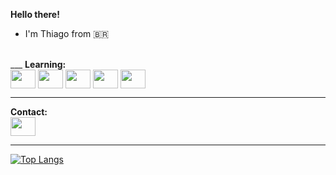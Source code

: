 <strong>Hello there!</strong>
- I'm Thiago from :brazil:
<br>
___
<strong>Learning:</strong>
 <br>
 <img align="center" src="https://cdn.jsdelivr.net/gh/devicons/devicon/icons/java/java-original-wordmark.svg" height="30" width="40"/> <img align="center" src="https://cdn.jsdelivr.net/gh/devicons/devicon/icons/python/python-original.svg" height="30" width="40"> <img align="center" src="https://cdn.jsdelivr.net/gh/devicons/devicon/icons/html5/html5-original.svg" height="30" width="40"> <img align="center" src="https://cdn.jsdelivr.net/gh/devicons/devicon/icons/css3/css3-original.svg" height="30" width="40"> <img align="center" src="https://cdn.jsdelivr.net/gh/devicons/devicon/icons/javascript/javascript-original.svg" height="30" width="40">
 
 
___
 <strong>Contact:</strong>
  <br>
<a href="https://www.linkedin.com/in/thiago-paes-de-carvalho-6567b750/"><img align="center" src="https://cdn.jsdelivr.net/gh/devicons/devicon/icons/linkedin/linkedin-original.svg" height="30" width="40"></a>
<br>
___
[![Top Langs](https://github-readme-stats.vercel.app/api/top-langs/?username=thiagocarvalho93&hide=jupyter%20notebook)](https://github.com/anuraghazra/github-readme-stats)


